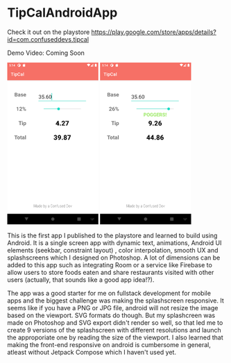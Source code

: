 # TipCalAndroidApp
Check it out on the playstore https://play.google.com/store/apps/details?id=com.confuseddevs.tipcal 

Demo Video: Coming Soon
<p float="left">
  <img src ="promo_1.png" width = 210></img>
  <img src ="promo_2.png" width = 210></img>
</p>

This is the first app I published to the playstore and learned to build using Android. It is a single screen app with dynamic text, animations, Android UI elements (seekbar, constraint layout) , color interpolation, smooth UX and splashscreens which I designed on Photoshop. A lot of dimensions can be added to this app such as integrating Room or a service like Firebase to allow users to store foods eaten and share restaurants visited with other users (actually, that sounds like a good app idea!?).

The app was a good starter for me on fullstack development for mobile apps and the biggest challenge was making the splashscreen responsive. It seems like if you have a PNG or JPG file, android will not resize the image based on the viewport. SVG formats do though. But my splashcreen was made on Photoshop and SVG export didn't render so well, so that led me to create 9 versions of the splashscreen with different resolutions and launch the approporiate one by reading the size of the viewport. 
I also learned that making the front-end responsive on android is cumbersome in general, atleast without Jetpack Compose which I haven't used yet.

